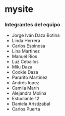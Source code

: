 # mysite
### Integrantes del equipo
- Jorge Iván Daza Botina
- Linda Herrera
- Carlos Espinosa
- Lina Martinez
- Manuel Rios
- Luz Ceballos
- Milu Daza
- Cookie Daza
- Pararito Martinez
- Andrés lopez
- Camila Marín
- Alejandra Molina
- Estudiante 12
- Daniela Aristizabal
- Carlos Puerta


